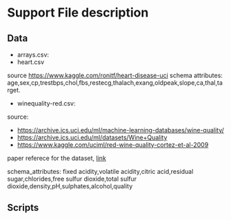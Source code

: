 # Support File description
## Data
* arrays.csv: 
* heart.csv
 
source https://www.kaggle.com/ronitf/heart-disease-uci
schema attributes: age,sex,cp,trestbps,chol,fbs,restecg,thalach,exang,oldpeak,slope,ca,thal,target.

* winequality-red.csv:

source: 
* https://archive.ics.uci.edu/ml/machine-learning-databases/wine-quality/
* https://archive.ics.uci.edu/ml/datasets/Wine+Quality
* https://www.kaggle.com/uciml/red-wine-quality-cortez-et-al-2009

paper referece for the dataset, [link](https://www.sciencedirect.com/science/article/pii/S0167923609001377?via%3Dihub)

schema_attributes: fixed acidity,volatile acidity,citric acid,residual sugar,chlorides,free sulfur dioxide,total sulfur dioxide,density,pH,sulphates,alcohol,quality

## Scripts